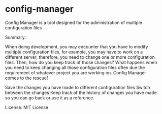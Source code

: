 # config-manager
Config Manager is a tool designed for the administration of multiple configuration files

Summary:


When doing development, you may encounter that you have to modify multiple configuration files, for example, you may have to work on a different server; therefore, you need to change one or more configuration files. Then, how do you keep track of those changes? What happens when you need to keep changing all those configuration files often due the requirement of whatever project you are working on. Config Manager comes to the rescue!

Save the changes you have made to different configuration files
Switch between the changes
Keep track of the history of changes you have made so you can go back or use it as a reference.

License: MIT License